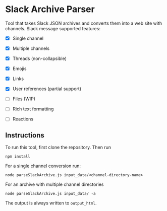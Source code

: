 # Slack Archive Parser

Tool that takes Slack JSON archives and converts them into a web site with channels.
Slack message supported features:
- [x] Single channel
- [x] Multiple channels
- [x] Threads (non-collapsible)
- [x] Emojis
- [x] Links
- [x] User references (partial support)
- [ ] Files (WIP)
- [ ] Rich text formatting
- [ ] Reactions


## Instructions

To run this tool, first clone the repository. Then run

```
npm install
```

For a single channel conversion run:

```
node parseSlackArchive.js input_data/<channel-directory-name>
```

For an archive with multiple channel directories

```
node parseSlackArchive.js input_data/ -a 
```


The output is always written to `output_html`.

